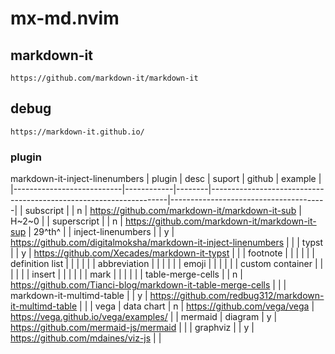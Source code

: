 # mx-md.nvim

## markdown-it

```
https://github.com/markdown-it/markdown-it
```

## debug

```
https://markdown-it.github.io/
```

### plugin

markdown-it-inject-linenumbers
| plugin                    | desc       | suport | github                                                            | example                               |
|---------------------------|------------|--------|-------------------------------------------------------------------|---------------------------------------|
| subscript                 |            | n      | <https://github.com/markdown-it/markdown-it-sub>                  | H~2~0                                 |
| superscript               |            | n      | <https://github.com/markdown-it/markdown-it-sup>                  | 29^th^                                |
| inject-linenumbers        |            | y      | <https://github.com/digitalmoksha/markdown-it-inject-linenumbers> |                                       |
| typst                     |            | y      | <https://github.com/Xecades/markdown-it-typst>                    |                                       |
| footnote                  |            |        |                                                                   |                                       |
| definition list           |            |        |                                                                   |                                       |
| abbreviation              |            |        |                                                                   |                                       |
| emoji                     |            |        |                                                                   |                                       |
| custom container          |            |        |                                                                   |                                       |
| insert                    |            |        |                                                                   |                                       |
| mark                      |            |        |                                                                   |                                       |
| table-merge-cells         |            | n      | <https://github.com/Tianci-blog/markdown-it-table-merge-cells>    |                                       |
| markdown-it-multimd-table |            | y      | <https://github.com/redbug312/markdown-it-multimd-table>          |                                       |
| vega                      | data chart | n      | https://github.com/vega/vega                                      | https://vega.github.io/vega/examples/ |
| mermaid                   | diagram    | y      | https://github.com/mermaid-js/mermaid                             |                                       |
| graphviz                  |            | y      | https://github.com/mdaines/viz-js                                 |                                       |
